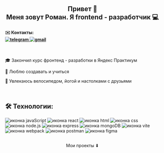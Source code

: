 <h2 align="center">Привет 👋  
<br>
Меня зовут Роман. Я frontend - разработчик 💻</h2>

<h4>✉️ Контакты:
<div>
  <a href="https://t.me/R0MANB0ND">
    <img src="https://img.shields.io/badge/telegram-blue?style=for-the-badge&logo=telegram&logoColor=white" alt="telegram"/>
  </a>
  <a href="mailto:rbondarev22@gmail.com">
    <img src="https://img.shields.io/badge/mail-ff0000?style=for-the-badge&logo=gmail&logoColor=white" alt="gmail"/>
  </a>
</div></h4>
<br>

<p>🎓 Закончил курс фронтенд - разработки в Яндекс Практикум</p>

<p>🚀 Люблю создавать и учиться</p>

<p>🚴 Увлекаюсь велосипедом, йогой и настолками с друзьями</p>

<br>
<h2>🛠️ Технологии:</h2>
<div>
  <img src="https://img.shields.io/badge/javascript-yellow?style=for-the-badge&logo=javascript&logoColor=white" alt="иконка javaScript">
  <img src="https://img.shields.io/badge/react-%23087ea4?style=for-the-badge&logo=react&logoColor=white" alt="иконка react">
  <img src="https://img.shields.io/badge/html-ff6739?style=for-the-badge&logo=html5&logoColor=white" alt="иконка html">
  <img src="https://img.shields.io/badge/css-blue?style=for-the-badge&logo=css3&logoColor=white" alt="иконка css">
  <img src="https://img.shields.io/badge/node.js-026e00?style=for-the-badge&logo=node.js&logoColor=white" alt="иконка node.js">
  <img src="https://img.shields.io/badge/express%20js-black?style=for-the-badge&logo=express&logoColor=white" alt="иконка express">
  <img src="https://img.shields.io/badge/mongodb-00ED64?style=for-the-badge&logo=mongodb&logoColor=white" alt="иконка mongoDB">
  <img src="https://img.shields.io/badge/vite-bd34fe?style=for-the-badge&logo=vite&logoColor=white" alt="иконка vite">
  <img src="https://img.shields.io/badge/webpack-5468ff?style=for-the-badge&logo=webpack&logoColor=white" alt="иконка webpack">
  <img src="https://img.shields.io/badge/postman-%23FF6C37?style=for-the-badge&logo=postman&logoColor=white" alt="иконка postman">
  <img src="https://img.shields.io/badge/figma-1f1e1e?style=for-the-badge&logo=figma&logoColor=white" alt="иконка figma">
</div>

<br>

<p align="center">Мои проекты ⬇</p>
